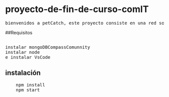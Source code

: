 # proyecto-de-fin-de-curso-comIT

<pre>bienvenidos a petCatch, este proyecto consiste en una red social de animales, similar a instagram o faceook pero exclusiva de animales.</pre>
##Requisitos
<pre> 
instalar mongoDBCompassComunnity
instalar node
e instalar VsCode
</pre>
## instalación
<pre>
    npm install
    npm start
 </pre>
